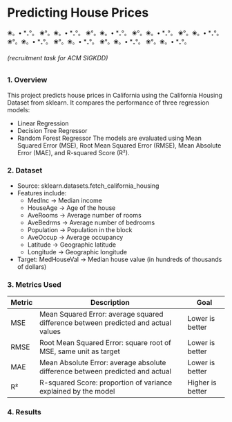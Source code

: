 # Predicting House Prices
❀。• *₊°。 ❀°。❀。• *₊°。 ❀°。❀。• *₊°。 ❀°。❀。• *₊°。 ❀°。❀。• *₊°。 ❀°。❀。• *₊°。 ❀°。❀。• *₊°。 ❀°。❀。• *₊°。 ❀°。❀。• *₊°。 
###### (recruitment task for ACM SIGKDD)
### 1. Overview
This project predicts house prices in California using the California Housing Dataset from sklearn.
It compares the performance of three regression models:
   * Linear Regression
   * Decision Tree Regressor
   * Random Forest Regressor
The models are evaluated using Mean Squared Error (MSE), Root Mean Squared Error (RMSE), Mean Absolute Error (MAE), and R-squared Score (R²). 
### 2. Dataset
* Source: sklearn.datasets.fetch_california_housing
* Features include:
    - MedInc → Median income
    - HouseAge → Age of the house
    - AveRooms → Average number of rooms
    - AveBedrms → Average number of bedrooms
    - Population → Population in the block
    - AveOccup → Average occupancy
    - Latitude → Geographic latitude
    - Longitude → Geographic longitude
* Target:
  MedHouseVal → Median house value (in hundreds of thousands of dollars)
  
### 3. Metrics Used
| Metric | Description                                                                        | Goal             |
| ------ | ---------------------------------------------------------------------------------- | ---------------- |
| MSE    | Mean Squared Error: average squared difference between predicted and actual values | Lower is better  |
| RMSE   | Root Mean Squared Error: square root of MSE, same unit as target                   | Lower is better  |
| MAE    | Mean Absolute Error: average absolute difference between predicted and actual      | Lower is better  |
| R²     | R-squared Score: proportion of variance explained by the model                     | Higher is better |

### 4. Results



